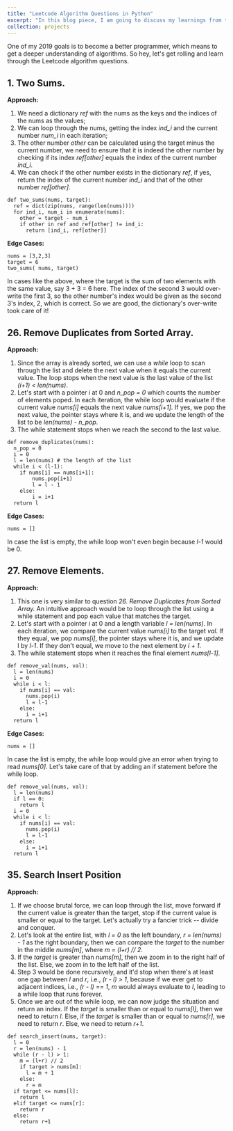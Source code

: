 ```yaml
---
title: "Leetcode Algorithm Questions in Python"
excerpt: "In this blog piece, I am going to discuss my learnings from the Leetcode algorithm questions using Python as the tool."
collection: projects
---
```


One of my 2019 goals is to become a better programmer, which means to get a deeper understanding of algorithms. So hey, let's get rolling and learn through the Leetcode algorithm questions.

## 1. Two Sums.

**Approach:**
1. We need a dictionary *ref* with the nums as the keys and the indices of the nums as the values;
2. We can loop through the nums, getting the index *ind_i* and the current number *num_i* in each iteration;
3. The other number *other* can be calculated using the target minus the current number, we need to ensure that it is indeed the other number by checking if its index *ref[other]* equals the index of the current number *ind_i*.
4. We can check if the other number exists in the dictionary *ref*, if yes, return the index of the current number *ind_i* and that of the other number *ref[other]*.

```
def two_sums(nums, target):
  ref = dict(zip(nums, range(len(nums))))
  for ind_i, num_i in enumerate(nums):
    other = target - num_i
    if other in ref and ref[other] != ind_i:
      return [ind_i, ref[other]]
```
**Edge Cases:**

```
nums = [3,2,3]
target = 6
two_sums( nums, target)
```

In cases like the above, where the target is the sum of two elements with the same value, say 3 + 3 = 6 here. The index of the second 3 would over-write the first 3, so the other number's index would be given as the second 3's index, 2, which is correct. So we are good, the dictionary's over-write took care of it!

## 26. Remove Duplicates from Sorted Array.

**Approach:**
1. Since the array is already sorted, we can use a *while* loop to scan through the list and delete the next value when it equals the current value. The loop stops when the next value is the last value of the list *(i+1) < len(nums)*.
2. Let's start with a pointer *i* at 0 and *n_pop = 0* which counts the number of elements poped. In each iteration, the while loop would evaluate if the current value *nums[i]* equals the next value *nums[i+1]*. If yes, we pop the next value, the pointer stays where it is, and we update the length of the list to be *len(nums) - n_pop*.
3. The while statement stops when we reach the second to the last value.

```
def remove_duplicates(nums):
  n_pop = 0
  i = 0
  l = len(nums) # the length of the list
  while i < (l-1):
    if nums[i] == nums[i+1]:
        nums.pop(i+1)
        l = l - 1
    else:
        i = i+1
  return l      
```
**Edge Cases:**
```
nums = []
```
In case the list is empty, the while loop won't even begin because *l-1* would be 0.

## 27. Remove Elements.

**Approach:**
1. This one is very similar to question *26. Remove Duplicates from Sorted Array.* An intuitive approach would be to loop through the list using a while statement and pop each value that matches the target.
2. Let's start with a pointer *i* at 0 and a length variable *l = len(nums)*. In each iteration, we compare the current value *nums[i]* to the target *val*. If they equal, we pop *nums[i]*, the pointer stays where it is, and we update l by *l-1*. If they don't equal, we move to the next element by *i + 1*.
3. The while statement stops when it reaches the final element *nums[l-1]*.
```
def remove_val(nums, val):
  l = len(nums)
  i = 0
  while i < l:
    if nums[i] == val:
      nums.pop(i)
      l = l-1
    else:
      i = i+1
  return l
```

**Edge Cases:**
```
nums = []
```
In case the list is empty, the while loop would give an error when trying to read *nums[0]*. Let's take care of that by adding an if statement before the while loop.
```
def remove_val(nums, val):
  l = len(nums)
  if l == 0:
    return l
  i = 0
  while i < l:
    if nums[i] == val:
      nums.pop(i)
      l = l-1
    else:
      i = i+1
  return l
```

## 35. Search Insert Position

**Approach:**
1. If we choose brutal force, we can loop through the list, move forward if the current value is greater than the target, stop if the current value is smaller or equal to the target. Let's actually try a fancier trick -- divide and conquer.
2. Let's look at the entire list, with *l = 0* as the left boundary, *r = len(nums) - 1* as the right boundary, then we can compare the *target* to the number in the middle *nums[m]*, where *m = (l+r) // 2*.
3. If the *target* is greater than *nums[m]*, then we zoom in to the right half of the list. Else, we zoom in to the left half of the list.
4. Step 3 would be done recursively, and it'd stop when there's at least one gap between *l* and *r*, i.e., *(r - l) > 1*, because if we ever get to adjacent indices, i.e., *(r - l) == 1*, *m* would always evaluate to *l*, leading to a while loop that runs forever.
5. Once we are out of the while loop, we can now judge the situation and return an index. If the *target* is smaller than or equal to *nums[l]*, then we need to return *l*. Else, if the *target* is smaller than or equal to *nums[r]*, we need to return *r*. Else, we need to return *r+1*.

```
def search_insert(nums, target):
  l = 0
  r = len(nums) - 1
  while (r - l) > 1:
    m = (l+r) // 2
    if target > nums[m]:
      l = m + 1
    else:
      r = m
  if target <= nums[l]:
    return l
  elif target <= nums[r]:
    return r
  else:
    return r+1
```  

